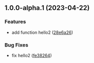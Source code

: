 ## 1.0.0-alpha.1 (2023-04-22)


### Features

* add function hello2 ([28e6a26](https://github.com/yikoyu/semantic-release-demo/commit/28e6a26f4e3fa3cb55b8f3eaa9ca52058a6c7c7f))


### Bug Fixes

* fix hello2 ([fe38264](https://github.com/yikoyu/semantic-release-demo/commit/fe3826462f82cf7638df160563cc4e53009c26bb))
